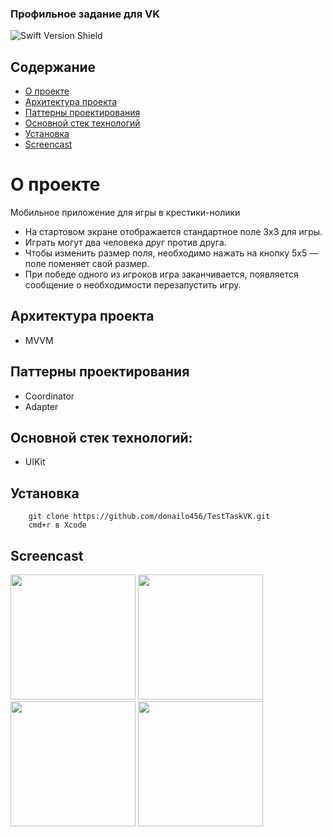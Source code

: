 ### Профильное задание для VK
![Swift Version Shield](https://img.shields.io/badge/Swift%205.0-FA7343?style=flat&logo=swift&logoColor=white)

## Содержание <!-- omit in toc -->

- [О проекте](#о-проекте)
- [Архитектура проекта](#архитектура-проекта)
- [Паттерны проектирования](#паттерны-проектирования)
- [Основной стек технологий](#основной-стек-технологий)
- [Установка](#установка)
- [Screencast](#screencast)

# О проекте
Мобильное приложение для игры в крестики-нолики

- На стартовом экране отображается стандартное поле 3x3 для игры.
- Играть могут два человека друг против друга.
- Чтобы изменить размер поля, необходимо нажать на кнопку 5x5 — поле поменяет свой размер.
- При победе одного из игроков игра заканчивается, появляется сообщение о необходимости перезапустить игру.

## Архитектура проекта
- MVVM

## Паттерны проектирования 

- Coordinator
- Adapter

## Основной стек технологий:

- UIKit

## Установка

```
    git clone https://github.com/donailo456/TestTaskVK.git
    cmd+r в Xcode 
```

## Screencast
<img src="https://sun9-43.userapi.com/impg/-rRQCYTY0IA-AmCzdZUYnTxdXt48DeCOlXhTQA/OOXmmqVf7Rk.jpg?size=996x2160&quality=96&sign=b52e6e3141a5f1fef447b5f669ed87e3&type=album" width="200" /> <img src="https://sun9-78.userapi.com/impg/BtmNhOqeZRBcCrwfflTMQZP8vZEwNcsC8WmPEQ/1F0DxXAna-g.jpg?size=996x2160&quality=96&sign=ec73f8f37c7e5752fbcad856c0127484&type=album" width="200" /> <img src="https://sun9-19.userapi.com/impg/lKrAWMn-447lTRoZCmFqxX_1HYhjC6hCMsVvnw/EQt3-dmA0CM.jpg?size=996x2160&quality=96&sign=42588f9df36d6d4c11de8047a655f79b&type=album" width="200" />
<img src="https://sun9-32.userapi.com/impg/eyaJL6_9CZyqfgA0p5dEvedwy0YmMv-_MD2Gmg/ibPxUK1xUWI.jpg?size=996x2160&quality=96&sign=72aeded12be8f61b502114bb4a6f401d&type=album" width="200" />
